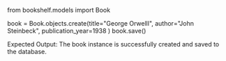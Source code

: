 from bookshelf.models import Book

book = Book.objects.create(title="George Orwelll", author="John Steinbeck", publication_year=1938 ) book.save()

Expected Output: The book instance is successfully created and saved to the database.